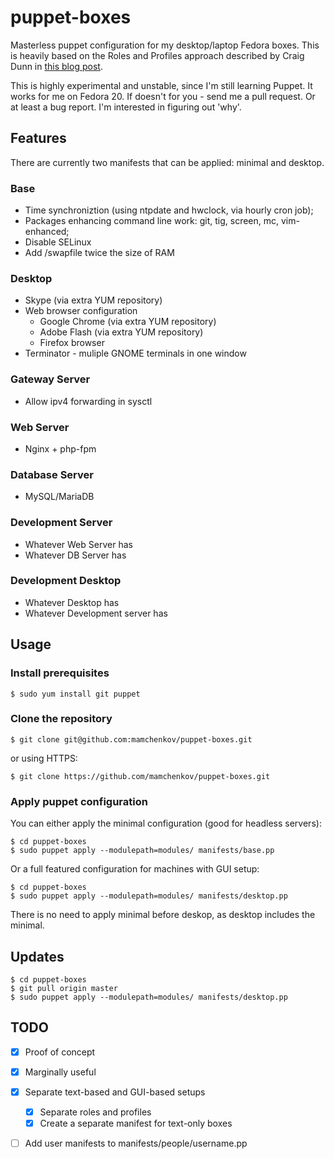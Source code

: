 puppet-boxes
============

Masterless puppet configuration for my desktop/laptop Fedora boxes.  This
is heavily based on the Roles and Profiles approach described by Craig
Dunn in [this blog post](http://www.craigdunn.org/2012/05/239/).

This is highly experimental and unstable, since I'm still learning Puppet.
It works for me on Fedora 20.  If doesn't for you - send me a pull request.
Or at least a bug report.  I'm interested in figuring out 'why'.

Features
--------

There are currently two manifests that can be applied: minimal and desktop.

### Base

* Time synchroniztion (using ntpdate and hwclock, via hourly cron job);
* Packages enhancing command line work: git, tig, screen, mc, vim-enhanced;
* Disable SELinux
* Add /swapfile twice the size of RAM

### Desktop

* Skype (via extra YUM repository)
* Web browser configuration
  * Google Chrome (via extra YUM repository)
  * Adobe Flash (via extra YUM repository)
  * Firefox browser
* Terminator - muliple GNOME terminals in one window

### Gateway Server

* Allow ipv4 forwarding in sysctl

### Web Server

* Nginx + php-fpm

### Database Server

* MySQL/MariaDB

### Development Server

* Whatever Web Server has
* Whatever DB Server has

### Development Desktop

* Whatever Desktop has
* Whatever Development server has

Usage
-----

### Install prerequisites

```
$ sudo yum install git puppet
```

### Clone the repository

```
$ git clone git@github.com:mamchenkov/puppet-boxes.git
```

or using HTTPS:

```
$ git clone https://github.com/mamchenkov/puppet-boxes.git
```

### Apply puppet configuration

You can either apply the minimal configuration (good for headless servers):

```
$ cd puppet-boxes
$ sudo puppet apply --modulepath=modules/ manifests/base.pp
```

Or a full featured configuration for machines with GUI setup:

```
$ cd puppet-boxes
$ sudo puppet apply --modulepath=modules/ manifests/desktop.pp
```

There is no need to apply minimal before deskop, as desktop includes the minimal.


Updates
-------

```
$ cd puppet-boxes
$ git pull origin master
$ sudo puppet apply --modulepath=modules/ manifests/desktop.pp
```

TODO
----
- [x] Proof of concept
- [x] Marginally useful 
- [x] Separate text-based and GUI-based setups
  - [x] Separate roles and profiles
  - [x] Create a separate manifest for text-only boxes
- [ ] Add user manifests to manifests/people/username.pp

